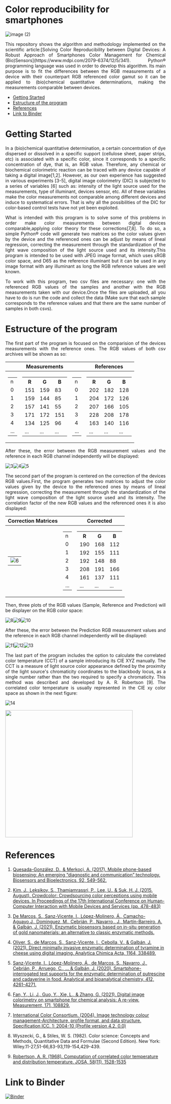 # Color reproducibility for smartphones

![image (2)](https://user-images.githubusercontent.com/102466458/160293696-27c1b33d-35d0-4a08-823e-1acd7b894274.jpg)

<p align="justify">This repository shows the algorithm and methodology implemented on the scientific article:[Solving Color Reproducibility between Digital Devices: A Robust Approach of Smartphones Color Management for Chemical (Bio)Sensors](https://www.mdpi.com/2079-6374/12/5/341). Python® programming language was used in order to develop this algorithm. Its main purpose is to fit the differences between the RGB measurements of a device with their counterpart RGB referenced color gamut so it can be applied to (bio)chemical quantitative determinations, making the measurements comparable between devices.</p> 

- [Getting Started](#Getting-Started)
- [Estructure of the program](#Estructure-of-the-program)
- [References](#References)
- [Link to Binder](#Link-to-Binder)

# Getting Started

<p align="justify">In a (bio)chemical quantitative determination, a certain concentration of dye dispersed or dissolved in a specific support (cellulose sheet, paper strips, etc) is associated with a specific color, since it corresponds to a specific concentration of dye, that is, an RGB value. Therefore, any chemical or biochemical colorimetric reaction can be traced with any device capable of taking a digital image[1,2]. However, as our own experience has suggested in various experiments [3-5], digital image colorimetry (DIC) is subjected to a series of variables [6] such as: intensity of the light source used for the measurements, type of illuminant, devices sensor, etc. All of these variables make the color measurements not comparable among different devices and induce to systematical errors. That is why all the possibilities of the DIC for color-based control tests have not yet been exploited.</p> 

<p align="justify">What is intended with this program is to solve some of this problems in order make color measurements between digital devices comparable,applying color theory for these corrections[7,8]. To do so, a simple Python® code will generate two matrices so the color values given by the device and the referenced ones can be adjust by means of lineal regression, correcting the measurement through the standardization of the light wave composition of the light source used and its intensity.This program is intended to be used with JPEG image format, which uses sRGB color space, and D65 as the reference illuminant but it can be used in any image format with any illuminant as long the RGB reference values are well known.</p> 

<p align="justify">To work with this program, two csv files are necessary: one with the referenced RGB values of the samples and another with the RGB measurements taken with our device.Once the files are uploaded, all you have to do is run the code and collect the data (Make sure that each sample corresponds to the reference values and that there are the same number of samples in both csvs).</p> 

# Estructure of the program

<p align="justify">The first part of the program is focused on the comparision of the devices measurements with the reference ones. The RGB values of both csv archives will be shown as so:</p> 

||Measurements||References|
|:-:|:-: |:-:|:-:|
|<table><tr><td>n</td></tr><tr><td>0</td></tr><tr><td>1</td></tr><tr><td>2</td></tr><tr><td>3</td></tr><tr><td>4</td></tr><tr><td>...</td></tr></table>|<table> <tr><th>R</th><th>G</th><th>B</th></tr><tr><td>151 </td><td>159</td><td>83</td></tr><tr><td>159</td><td>144</td><td>85</td></tr><tr><td>157</td><td>141</td><td>55</td></tr><tr><td>171</td><td>172</td><td>151</td></tr><tr><td>134</td><td>125</td><td>96</td></tr><tr><td>...</td><td>...</td><td>...</td></tr></table>|<table><tr><td>n</td></tr><tr><td>0</td></tr><tr><td>1</td></tr><tr><td>2</td></tr><tr><td>3</td></tr><tr><td>4</td></tr><tr><td>...</td></tr></table>|<table><tr><th>R</th><th>G</th><th>B</th></tr><tr><td>202</td><td>182</td><td>128</td></tr><tr><td>204</td><td>172</td><td>126</td></tr><tr><td>207</td><td>166</td><td>105</td></tr><tr><td>228</td><td>208</td><td>178</td></tr><tr><td>163</td><td>140</td><td>116</td></tr><tr><td>...</td><td>...</td><td>...</td></tr></table>|

<p align="justify">After these, the error between the RGB measurement values and the reference in each RGB channel independently will be displayed:</p> 

![3](https://user-images.githubusercontent.com/102466458/160783791-3e090645-a051-4f7f-94a9-36255ac59401.jpg)![4](https://user-images.githubusercontent.com/102466458/160783988-675c4875-5605-47f9-9f32-2b2cace88200.jpg)![5](https://user-images.githubusercontent.com/102466458/160784053-f97eb5ba-6559-470f-b63e-aae8099919da.jpg)

<p align="justify">The second part of the program is centered on the correction of the devices RGB values.First, the program generates two matrices to adjust the color values given by the device to the referenced ones by means of lineal regression, correcting the measurement through the standardization of the light wave composition of the light source used and its intensity. The correlation factor of the new RGB values and the referenced ones it is also displayed:</p> 


|Correction Matrices||Corrected|
|:-:|:-:|:-:|
|<table><tr><td>![6](https://user-images.githubusercontent.com/102466458/160783461-150c91b7-9551-4464-b628-6685be5a269a.jpg)</td></table>|<table><tr><td>n</td></tr><tr><td>0</td></tr><tr><td>1</td></tr><tr><td>2</td></tr><tr><td>3</td></tr><tr><td>4</td></tr><tr><td>...</td></tr></table>|<table><tr><th>R</th><th>G</th><th>B</th></tr><tr><td>190</td><td>168</td><td>112</td></tr><tr><td>192</td><td>155</td><td>111</td></tr><tr><td>192</td><td>148</td><td>88</td></tr><tr><td>208</td><td>191</td><td>166</td></tr><tr><td>161</td><td>137</td><td>111</td></tr><tr><td>...</td><td>...</td><td>...</td></tr></table>|


<p align="justify">Then, three plots of the RGB values (Sample, Reference and Prediction) will be displayer on the RGB color space:</p> 

![8](https://user-images.githubusercontent.com/102466458/160366554-2f19f0dd-6288-41be-afa4-c3cf566cc259.jpg)![9](https://user-images.githubusercontent.com/102466458/160366537-7a18af38-dbbb-41e4-b75c-2b7e4796f9ea.jpg)![10](https://user-images.githubusercontent.com/102466458/160366581-83f2d041-4a86-4825-b950-23196cd51574.jpg)

<p align="justify">After these, the error between the Prediction RGB measurement values and the reference in each RGB channel independently will be displayed:</p>


![11](https://user-images.githubusercontent.com/102466458/160784860-709f4453-92ec-4021-beed-00d95709761b.jpg)![12](https://user-images.githubusercontent.com/102466458/160784871-404c93b4-9918-48c6-a452-a94d487ec40b.jpg)![13](https://user-images.githubusercontent.com/102466458/160784876-44bd2bea-267b-4e6d-ac65-b76905a4fd1e.jpg)

<p align="justify">The last part of the program includes the option to calculate the correlated color temperature (CCT) of a sample introducing its CIE XYZ manually.  The CCT is a measure of light source color appearance defined by the proximity of the light source's chromaticity coordinates to the blackbody locus, as a single number rather than the two required to specify a chromaticity. This method was described and developed by A. R. Robertson [9]. The correlated color temperature is usually represented in the CIE xy color space as shown in the next figure:</p> 

![14](https://user-images.githubusercontent.com/102466458/160366713-3be869b6-1b8c-4a1f-94ab-dfe9044c7cfd.jpg)

<p align="left">
  <img 
    width="400"
    height="400"
    src="https://user-images.githubusercontent.com/102466458/160288160-07edd717-50d3-40f8-9250-0d6dd6dbf4d5.gif"
  >
</p>

# References
1. [Quesada-González, D., & Merkoçi, A. (2017). Mobile phone-based biosensing: An emerging “diagnostic and communication” technology. Biosensors and Bioelectronics, 92, 549-562.](https://www.sciencedirect.com/science/article/pii/S095656631631082X)
2. [Kim, J., Leksikov, S., Thamjamrassri, P., Lee, U., & Suk, H. J. (2015, August). Crowdcolor: Crowdsourcing color perceptions using mobile devices. In Proceedings of the 17th International Conference on Human-Computer Interaction with Mobile Devices and Services (pp. 478-483)](https://dl.acm.org/doi/abs/10.1145/2785830.2785887)
3. [De Marcos, S., Sanz-Vicente, I., López-Molinero, Á., Camacho-Aguayo,J., Dominguez, M., Cebrián, P., Navarro,. J., Martín-Barreiro, A. & Galbán, J. (2021). Enzymatic biosensors based on in-situ generation of gold nanomaterials: an alternative to classic enzymatic methods.](https://www.seqa.es/ActualidadAnalitica/AA_75/015.pdf)
4. [Oliver, S., de Marcos, S., Sanz-Vicente, I., Cebolla, V., & Galbán, J. (2021). Direct minimally invasive enzymatic determination of tyramine in cheese using digital imaging. Analytica Chimica Acta, 1164, 338489.](https://www.sciencedirect.com/science/article/pii/S0003267021003159)
5. [Sanz-Vicente, I., López-Molinero, Á., de Marcos, S., Navarro, J., Cebrián, P., Arruego, C., ... & Galbán, J. (2020). Smartphone-interrogated test supports for the enzymatic determination of putrescine and cadaverine in food. Analytical and bioanalytical chemistry, 412, 4261-4271.](https://link.springer.com/article/10.1007/s00216-020-02677-7)
6. [Fan, Y., Li, J., Guo, Y., Xie, L., & Zhang, G. (2021). Digital image colorimetry on smartphone for chemical analysis: A re-view. Measurement, 171, 108829.](https://www.sciencedirect.com/science/article/pii/S0263224120313221)
7. [International Color Consortium. (2004). Image technology colour management-Architecture, profile format, and data structure. Specification ICC. 1: 2004-10 (Profile version 4.2. 0.0)](https://color.org/ICC1v42_2006-05.pdf)

8. Wyszecki, G., & Stiles, W. S. (1982). Color science: Concepts and Methods, Quantitative Data and Formulae (Second Edition). New York: Wiley.11-27,51-66,83-93,119-154,429-439.

9. [Robertson, A. R. (1968). Computation of correlated color temperature and distribution temperature. JOSA, 58(11), 1528-1535](https://opg.optica.org/josa/fulltext.cfm?uri=josa-58-11-1528&id=53553)


# Link to Binder
[![Binder](https://mybinder.org/badge_logo.svg)](https://mybinder.org/v2/gh/lpsienes/color_reproducibility_for_smartphones/main)
